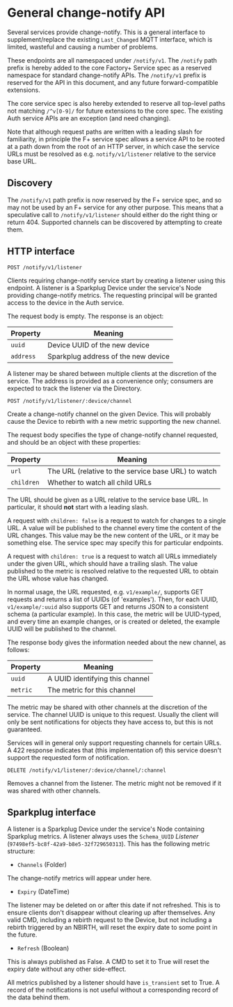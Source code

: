 # General change-notify API

Several services provide change-notify. This is a general interface to
supplement/replace the existing `Last_Changed` MQTT interface, which is
limited, wasteful and causing a number of problems.

These endpoints are all namespaced under `/notify/v1`. The `/notify`
path prefix is hereby added to the core Factory+ Service spec as a
reserved namespace for standard change-notify APIs. The `/notify/v1`
prefix is reserved for the API in this document, and any future
forward-compatible extensions.

The core service spec is also hereby extended to reserve all top-level
paths not matching `/^v[0-9]/` for future extensions to the core spec.
The existing Auth service APIs are an exception (and need changing).

Note that although request paths are written with a leading slash for
familiarity, in principle the F+ service spec allows a service API to be
rooted at a path down from the root of an HTTP server, in which case the
service URLs must be resolved as e.g. `notify/v1/listener` relative to
the service base URL.

## Discovery

The `/notify/v1` path prefix is now reserved by the F+ service spec, and
so may not be used by an F+ service for any other purpose. This means
that a speculative call to `/notify/v1/listener` should either do the
right thing or return 404. Supported channels can be discovered by
attempting to create them.

## HTTP interface

    POST /notify/v1/listener

Clients requiring change-notify service start by creating a listener
using this endpoint. A listener is a Sparkplug Device under the
service's Node providing change-notify metrics. The requesting principal
will be granted access to the device in the Auth service.

The request body is empty. The response is an object:

Property|Meaning
---|---
`uuid`|Device UUID of the new device
`address`|Sparkplug address of the new device

A listener may be shared between multiple clients at the discretion of the
service. The address is provided as a convenience only; consumers are
expected to track the listener via the Directory.

    POST /notify/v1/listener/:device/channel

Create a change-notify channel on the given Device. This will probably
cause the Device to rebirth with a new metric supporting the new
channel.

The request body specifies the type of change-notify channel requested,
and should be an object with these properties:

Property|Meaning
---|---
`url`|The URL (relative to the service base URL) to watch
`children`|Whether to watch all child URLs

The URL should be given as a URL relative to the service base URL. In
particular, it should **not** start with a leading slash.

A request with `children: false` is a request to watch for changes to a
single URL. A value will be published to the channel every time the
content of the URL changes. This value may be the new content of the
URL, or it may be something else. The service spec may specify this for
particular endpoints.

A request with `children: true` is a request to watch all URLs
immediately under the given URL, which should have a trailing slash. The
value published to the metric is resolved relative to the requested URL
to obtain the URL whose value has changed.

In normal usage, the URL requested, e.g. `v1/example/`, supports GET
requests and returns a list of UUIDs (of 'examples'). Then, for each
UUID, `v1/example/:uuid` also supports GET and returns JSON to a
consistent schema (a particular example). In this case, the metric will
be UUID-typed, and every time an example changes, or is created or
deleted, the example UUID will be published to the channel.

The response body gives the information needed about the new channel, as
follows:

Property|Meaning
---|---
`uuid`|A UUID identifying this channel
`metric`|The metric for this channel

The metric may be shared with other channels at the discretion of the
service. The channel UUID is unique to this request. Usually the client
will only be sent notifications for objects they have access to, but
this is not guaranteed. 

Services will in general only support requesting channels for certain
URLs. A 422 response indicates that (this implementation of) this
service doesn't support the requested form of notification.

    DELETE /notify/v1/listener/:device/channel/:channel

Removes a channel from the listener. The metric might not be removed if
it was shared with other channels.

## Sparkplug interface

A listener is a Sparkplug Device under the service's Node containing
Sparkplug metrics. A listener always uses the `Schema_UUID`
_Listener_ (`97498ef5-bc8f-42a9-b8e5-32f729650313`). This has the following
metric structure:

* `Channels` (Folder)

The change-notify metrics will appear under here.

* `Expiry` (DateTime)

The listener may be deleted on or after this date if not refreshed. This
is to ensure clients don't disappear without clearing up after
themselves. Any valid CMD, including a rebirth request to the Device,
but not including a rebirth triggered by an NBIRTH, will reset the
expiry date to some point in the future.

* `Refresh` (Boolean)

This is always published as False. A CMD to set it to True will reset
the expiry date without any other side-effect.

All metrics published by a listener should have `is_transient` set to
True. A record of the notifications is not useful without a
corresponding record of the data behind them.
